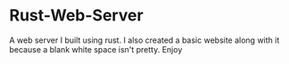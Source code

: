 # Rust-Web-Server
A web server I built using rust. I also created a basic website along with it because a blank white space isn't pretty. Enjoy
